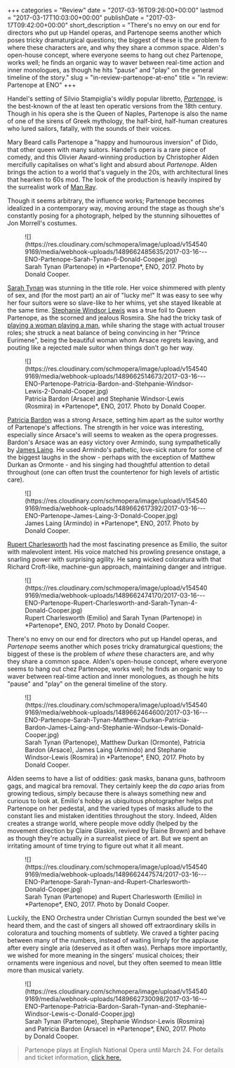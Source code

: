 +++
categories = "Review"
date = "2017-03-16T09:26:00+00:00"
lastmod = "2017-03-17T10:03:00+00:00"
publishDate = "2017-03-17T09:42:00+00:00"
short_description = "There&#039;s no envy on our end for directors who put up Handel operas, and Partenope seems another which poses tricky dramaturgical questions; the biggest of these is the problem fo where these characters are, and why they share a common space. Alden&#039;s open-house concept, where everyone seems to hang out chez Partenope, works well; he finds an organic way to waver between real-time action and inner monologues, as though he hits &quot;pause&quot; and &quot;play&quot; on the general timeline of the story."
slug = "in-review-partenope-at-eno"
title = "In review: Partenope at ENO"
+++

Handel's setting of Silvio Stampiglia's wildly popular libretto, [*Partenope*](https://www.eno.org/whats-on/partenope/), is the best-known of the at least ten operatic versions from the 18th century. Though in his opera she is the Queen of Naples, Partenope is also the name of one of the sirens of Greek mythology, the half-bird, half-human creatures who lured sailors, fatally, with the sounds of their voices.

Mary Beard calls Partenope a "happy and humourous inversion" of Dido, that other queen with many suitors. Handel's opera is a rare piece of comedy, and this Olivier Award-winning production by Christopher Alden mercifully capitalises on what's light and absurd about *Partenope*. Alden brings the action to a world that's vaguely in the 20s, with architectural lines that hearken to 60s mod. The look of the production is heavily inspired by the surrealist work of [Man Ray](https://en.wikipedia.org/wiki/Man_Ray). 

Though it seems arbitrary, the influence works; Partenope becomes idealized in a contemporary way, moving around the stage as though she's constantly posing for a photograph, helped by the stunning silhouettes of Jon Morrell's costumes.

<figure data-type="image">
![](https://res.cloudinary.com/schmopera/image/upload/v1545409169/media/webhook-uploads/1489662485635/2017-03-16---ENO-Partenope-Sarah-Tynan-6-Donald-Cooper.jpg)
<figcaption>Sarah Tynan (Partenope) in *Partenope*, ENO, 2017. Photo by Donald Cooper.</figcaption>
</figure>

[Sarah Tynan](/scene/people/sarah-tynan/) was stunning in the title role. Her voice shimmered with plenty of sex, and (for the most part) an air of "lucky me!" It was easy to see why her four suitors were so slave-like to her whims, yet she stayed likeable at the same time. [Stephanie Windsor Lewis](/scene/people/stephanie-windsor-lewis/) was a true foil to Queen Partenope, as the scorned and jealous Rosmira. She had the tricky task of [playing a woman playing a man](https://store.schmopera.com/products/opera-is-boys-being-girls-being-boys-womens-t-shirt), while sharing the stage with actual trouser roles; she struck a neat balance of being convincing in her "Prince Eurimene", being the beautiful woman whom Arsace regrets leaving, and pouting like a rejected male suitor when things don't go her way.

<figure data-type="image">
![](https://res.cloudinary.com/schmopera/image/upload/v1545409169/media/webhook-uploads/1489662514673/2017-03-16---ENO-Partenope-Patricia-Bardon-and-Stehpanie-Windsor-Lewis-2-Donald-Cooper.jpg)
<figcaption>Patricia Bardon (Arsace) and Stephanie Windsor-Lewis (Rosmira) in *Partenope*, ENO, 2017. Photo by Donald Cooper.</figcaption>
</figure>

[Patricia Bardon](/scene/people/patricia-bardon/) was a strong Arsace, setting him apart as the suitor worthy of Partenope's affections. The strength in her voice was interesting, especially since Arsace's will seems to weaken as the opera progresses. Bardon's Arsace was an easy victory over Armindo, sung sympathetically by [James Laing](scene/people/james-laing/). He used Armindo's pathetic, love-sick nature for some of the biggest laughs in the show - perhaps with the exception of Matthew Durkan as Ormonte - and his singing had thoughtful attention to detail throughout (one can often trust the countertenor for high levels of artistic care).

<figure data-type="image">
![](https://res.cloudinary.com/schmopera/image/upload/v1545409169/media/webhook-uploads/1489662617392/2017-03-16---ENO-Partenope-James-Laing-3-Donald-Cooper.jpg)
<figcaption>James Laing (Armindo) in *Partenope*, ENO, 2017. Photo by Donald Cooper.</figcaption>
</figure>

[Rupert Charlesworth](/scene/people/rupert-charlesworth/) had the most fascinating presence as Emilio, the suitor with malevolent intent. His voice matched his prowling presence onstage, a snarling power with surprising agility. He sang wicked coloratura with that Richard Croft-like, machine-gun approach, maintaining danger and intrigue.

<figure data-type="image">
![](https://res.cloudinary.com/schmopera/image/upload/v1545409169/media/webhook-uploads/1489662474170/2017-03-16---ENO-Partenope-Rupert-Charlesworth-and-Sarah-Tynan-4-Donald-Cooper.jpg)
<figcaption>Rupert Charlesworth (Emilio) and Sarah Tynan (Partenope) in *Partenope*, ENO, 2017. Photo by Donald Cooper.</figcaption>
</figure>

There's no envy on our end for directors who put up Handel operas, and *Partenope* seems another which poses tricky dramaturgical questions; the biggest of these is the problem of *where* these characters are, and why they share a common space. Alden's open-house concept, where everyone seems to hang out chez Partenope, works well; he finds an organic way to waver between real-time action and inner monologues, as though he hits "pause" and "play" on the general timeline of the story.

<figure data-type="image">
![](https://res.cloudinary.com/schmopera/image/upload/v1545409169/media/webhook-uploads/1489662464600/2017-03-16---ENO-Partenope-Sarah-Tynan-Matthew-Durkan-Patricia-Bardon-James-Laing-and-Stephanie-Windsor-Lewis-Donald-Cooper.jpg)
<figcaption>Sarah Tynan (Partenope), Matthew Durkan (Ormonte), Patricia Bardon (Arsace), James Laing (Armindo) and Stephanie Windsor-Lewis (Rosmira) in *Partenope*, ENO, 2017. Photo by Donald Cooper.</figcaption>
</figure>

Alden seems to have a list of oddities: gask masks, banana guns, bathroom gags, and magical bra removal. They certainly keep the *da capo* arias from growing tedious, simply because there is always something new and curious to look at. Emilio's hobby as ubiquitous photographer helps put Partenope on her pedestal, and the varied types of masks allude to the constant lies and mistaken identities throughout the story. Indeed, Alden creates a strange world, where people move oddly (helped by the movement direction by Claire Glaskin, revived by Elaine Brown) and behave as though they're actually *in* a surrealist piece of art. But we spent an irritating amount of time trying to figure out what it all meant. 

<figure data-type="image">
![](https://res.cloudinary.com/schmopera/image/upload/v1545409169/media/webhook-uploads/1489662447574/2017-03-16---ENO-Partenope-Sarah-Tynan-and-Rupert-Charlesworth-Donald-Cooper.jpg)
<figcaption>Sarah Tynan (Partenope) and Rupert Charlesworth (Emilio) in *Partenope*, ENO, 2017. Photo by Donald Cooper.</figcaption>
</figure>

Luckily, the ENO Orchestra under Christian Curnyn sounded the best we've heard them, and the cast of singers all showed off extraordinary skills in coloratura and touching moments of subtlety. We craved a tighter pacing between many of the numbers, instead of waiting limply for the applause after every single aria (deserved as it often was). Perhaps more importantly, we wished for more meaning in the singers' musical choices; their ornaments were ingenious and novel, but they often seemed to mean little more than musical variety.

<figure data-type="image">
![](https://res.cloudinary.com/schmopera/image/upload/v1545409169/media/webhook-uploads/1489662730098/2017-03-16---ENO-Partenope-Patricia-Bardon-Sarah-Tynan-and-Stephanie-Windsor-Lewis-c-Donald-Cooper.jpg)
<figcaption>Sarah Tynan (Partenope), Stephanie Windsor-Lewis (Rosmira) and Patricia Bardon (Arsace) in *Partenope*, ENO, 2017. Photo by Donald Cooper.</figcaption>
</figure>

>Partenope plays at English National Opera until March 24. For details and ticket information, [click here.](https://www.eno.org/whats-on/partenope/)
